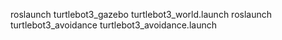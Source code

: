 roslaunch turtlebot3_gazebo turtlebot3_world.launch
roslaunch turtlebot3_avoidance turtlebot3_avoidance.launch
